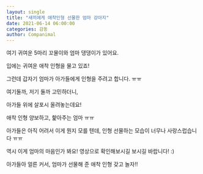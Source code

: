 ```yaml
---
layout: single
title: "새끼에게 애착인형 선물한 엄마 강아지"
date: 2021-06-14 06:00:00
categories: 감동
author: Companimal
---
```


여기 귀여운 5마리 꼬물이와 엄마 댕댕이가 있어요.

입에는 귀여운 애착 인형을 물고 있죠!

그런데 갑자기 엄마가 아가들에게 인형을 주려고 합니다. ㅠㅠ

여기둘까, 저기 둘까 고민하더니,

아가들 위에 살포시 올려놓는데요!

애착 인형 양보하고, 핥아주는 엄마 ㅠㅠ

아가들은 아직 어려서 이게 뭔지 모를 텐데, 인형 선물하는 모습이 너무나 사랑스럽습니다 ㅠㅠ

역시 이게 엄마의 마음인가 봐요! 영상으로 확인해보시길 보시길 바랍니다! :)

아가들아 얼른 커서, 엄마가 선물해 준 애착 인형 갖고 놀자!!
